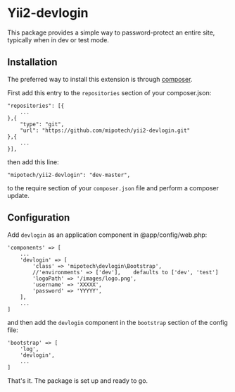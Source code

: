 # Yii2-devlogin

This package provides a simple way to password-protect an entire site,
typically when in dev or test mode.

## Installation
The preferred way to install this extension is through [composer](http://getcomposer.org/download/).

First add this entry to the `repositories` section of your composer.json:

```
"repositories": [{
    ...
},{
    "type": "git",
    "url": "https://github.com/mipotech/yii2-devlogin.git"
},{
    ...
}],
```

then add this line:

```
"mipotech/yii2-devlogin": "dev-master",
```

to the require section of your `composer.json` file and perform a composer update.

## Configuration

Add `devlogin` as an application component in @app/config/web.php:

```
'components' => [
    ...
    'devlogin' => [
        'class' => 'mipotech\devlogin\Bootstrap',
        //'environments' => ['dev'],    defaults to ['dev', 'test']
        'logoPath' => '/images/logo.png',
        'username' => 'XXXXX',
        'password' => 'YYYYY',
    ],
    ...
]
```

and then add the `devlogin` component in the `bootstrap` section of the config file:
```
'bootstrap' => [
    'log',
    'devlogin',
    ...
]
```

That's it. The package is set up and ready to go.
